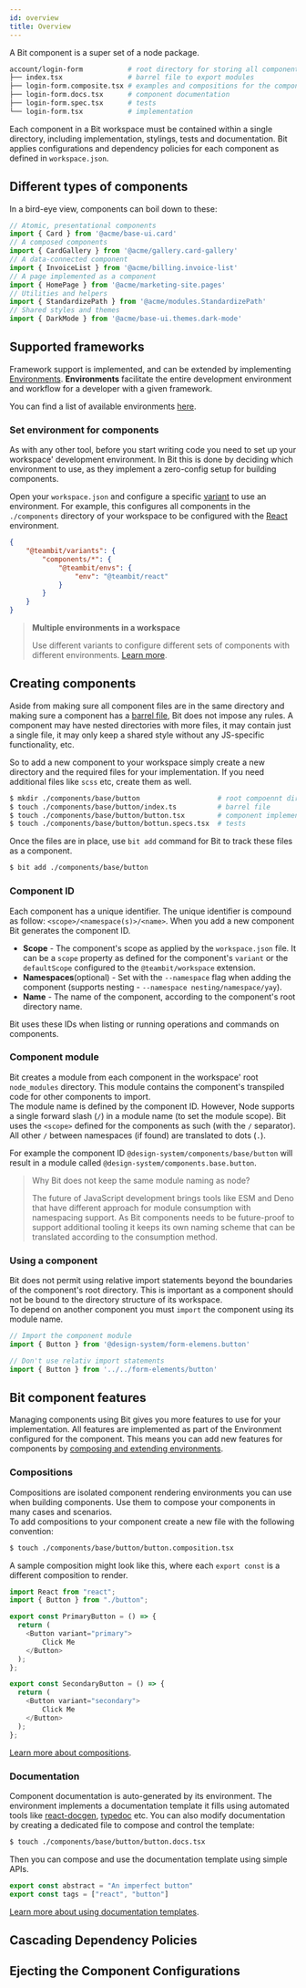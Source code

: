 ```yaml
---
id: overview
title: Overview
---
```


A Bit component is a super set of a node package.

```sh
account/login-form           # root directory for storing all component files
├── index.tsx                # barrel file to export modules
├── login-form.composite.tsx # examples and compositions for the component
├── login-form.docs.tsx      # component documentation
├── login-form.spec.tsx      # tests
└── login-form.tsx           # implementation
```

Each component in a Bit workspace must be contained within a single directory, including implementation, stylings, tests and documentation. Bit applies configurations and dependency policies for each component as defined in `workspace.json`.

## Different types of components

In a bird-eye view, components can boil down to these:

```javascript
// Atomic, presentational components
import { Card } from '@acme/base-ui.card'
// A composed components
import { CardGallery } from '@acme/gallery.card-gallery'
// A data-connected component
import { InvoiceList } from '@acme/billing.invoice-list'
// A page implemented as a component
import { HomePage } from '@acme/marketing-site.pages'
// Utilities and helpers
import { StandardizePath } from '@acme/modules.StandardizePath'
// Shared styles and themes
import { DarkMode } from '@acme/base-ui.themes.dark-mode'
```

## Supported frameworks

Framework support is implemented, and can be extended by implementing [Environments](/docs/environment/overview). **Environments** facilitate the entire development environment and workflow for a developer with a given framework.

You can find a list of available environments [here](/docs/environment/base).

### Set environment for components

As with any other tool, before you start writing code you need to set up your workspace' development environment. In Bit this is done by deciding which environment to use, as they implement a zero-config setup for building components.

Open your `workspace.json` and configure a specific [variant](/docs/workspace/variants) to use an environment. For example, this configures all components in the `./components` directory of your workspace to be configured with the [React](/docs/environment/base#teambitreact) environment.

```json
{
    "@teambit/variants": {
        "components/*": {
            "@teambit/envs": {
                "env": "@teambit/react"
            }
        }
    }
}
```

> **Multiple environments in a workspace**
>
> Use different variants to configure different sets of components with different environments. [Learn more](/docs/environment/overview#how-to-use-environments).

## Creating components

Aside from making sure all component files are in the same directory and making sure a component has a [barrel file](https://basarat.gitbook.io/typescript/main-1/barrel), Bit does not impose any rules. A component may have nested directories with more files, it may contain just a single file, it may only keep a shared style without any JS-specific functionality, etc.

So to add a new component to your workspace simply create a new directory and the required files for your implementation. If you need additional files like `scss` etc, create them as well.

```sh
$ mkdir ./components/base/button                   # root compoennt directory
$ touch ./components/base/button/index.ts          # barrel file
$ touch ./components/base/button/button.tsx        # component implementation
$ touch ./components/base/button/bottun.specs.tsx  # tests
```

Once the files are in place, use `bit add` command for Bit to track these files as a component.

```sh
$ bit add ./components/base/button
```

### Component ID

Each component has a unique identifier. The unique identifier is compound as follow: `<scope>/<namespace(s)>/<name>`. When you add a new component Bit generates the component ID.

- **Scope** - The component's scope as applied by the `workspace.json` file. It can be a `scope` property as defined for the component's `variant` or the `defaultScope` configured to the `@teambit/workspace` extension.
- **Namespaces**(optional) - Set with the `--namespace` flag when adding the component (supports nesting - `--namespace nesting/namespace/yay`).
- **Name** - The name of the component, according to the component's root directory name.

Bit uses these IDs when listing or running operations and commands on components.

### Component module

Bit creates a module from each component in the workspace' root `node_modules` directory. This module contains the component's transpiled code for other components to import.  
The module name is defined by the component ID. However, Node supports a single forward slash (`/`) in a module name (to set the module scope). Bit uses the `<scope>` defined for the components as such (with the `/` separator). All other `/` between namespaces (if found) are translated to dots (`.`).

For example the component ID `@design-system/components/base/button` will result in a module called `@design-system/components.base.button`.

> Why Bit does not keep the same module naming as node?
>
> The future of JavaScript development brings tools like ESM and Deno that have different approach for module consumption with namespacing support. As Bit components needs to be future-proof to support additional tooling it keeps its own naming scheme that can be translated according to the consumption method.

### Using a component

Bit does not permit using relative import statements beyond the boundaries of the component's root directory. This is important as a component should not be bound to the directory structure of its workspace.  
To depend on another component you must `import` the component using its module name.

```javascript
// Import the component module
import { Button } from '@design-system/form-elemens.button'

// Don't use relativ import statements
import { Button } from '../../form-elements/button'
```

## Bit component features

Managing components using Bit gives you more features to use for your implementation. All features are implemented as part of the Environment configured for the component. This means you can add new features for components by [composing and extending environments](/docs/environment/composing-environments).

### Compositions

Compositions are isolated component rendering environments you can use when building components. Use them to compose your components in many cases and scenarios.  
To add compositions to your component create a new file with the following convention:

```sh
$ touch ./components/base/button/button.composition.tsx
```

A sample composition might look like this, where each `export const` is a different composition to render.

```javascript
import React from "react";
import { Button } from "./button";

export const PrimaryButton = () => {
  return (
    <Button variant="primary">
        Click Me
    </Button>
  );
};

export const SecondaryButton = () => {
  return (
    <Button variant="secondary">
        Click Me
    </Button>
  );
};
```

[Learn more about compositions](/docs/compositions/develop-in-isolation).

### Documentation

Component documentation is auto-generated by its environment. The environment implements a documentation template it fills using automated tools like [react-docgen](http://reactcommunity.org/react-docgen/), [typedoc](https://typedoc.org) etc. You can also modify documentation by creating a dedicated file to compose and control the template:

```sh
$ touch ./components/base/button/button.docs.tsx
```

Then you can compose and use the documentation template using simple APIs.

```js
export const abstract = "An imperfect button"
export const tags = ["react", "button"]
```

[Learn more about using documentation templates](/docs/documentation/using-templates).

## Cascading Dependency Policies
## Ejecting the Component Configurations